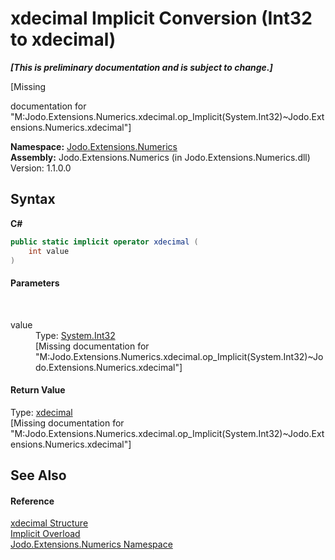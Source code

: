 # xdecimal&nbsp;Implicit Conversion (Int32 to xdecimal)
 _**\[This is preliminary documentation and is subject to change.\]**_

\[Missing <summary> documentation for "M:Jodo.Extensions.Numerics.xdecimal.op_Implicit(System.Int32)~Jodo.Extensions.Numerics.xdecimal"\]

**Namespace:**&nbsp;<a href="N_Jodo_Extensions_Numerics">Jodo.Extensions.Numerics</a><br />**Assembly:**&nbsp;Jodo.Extensions.Numerics (in Jodo.Extensions.Numerics.dll) Version: 1.1.0.0

## Syntax

**C#**<br />
``` C#
public static implicit operator xdecimal (
	int value
)
```


#### Parameters
&nbsp;<dl><dt>value</dt><dd>Type: <a href="https://docs.microsoft.com/dotnet/api/system.int32" target="_blank" rel="noopener noreferrer">System.Int32</a><br />\[Missing <param name="value"/> documentation for "M:Jodo.Extensions.Numerics.xdecimal.op_Implicit(System.Int32)~Jodo.Extensions.Numerics.xdecimal"\]</dd></dl>

#### Return Value
Type: <a href="T_Jodo_Extensions_Numerics_xdecimal">xdecimal</a><br />\[Missing <returns> documentation for "M:Jodo.Extensions.Numerics.xdecimal.op_Implicit(System.Int32)~Jodo.Extensions.Numerics.xdecimal"\]

## See Also


#### Reference
<a href="T_Jodo_Extensions_Numerics_xdecimal">xdecimal Structure</a><br /><a href="Overload_Jodo_Extensions_Numerics_xdecimal_op_Implicit">Implicit Overload</a><br /><a href="N_Jodo_Extensions_Numerics">Jodo.Extensions.Numerics Namespace</a><br />